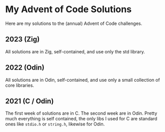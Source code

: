 # My Advent of Code Solutions

Here are my solutions to the (annual) Advent of Code challenges.

## 2023 (Zig)
All solutions are in Zig, self-contained, and use only the std library.

## 2022 (Odin)
All solutions are in Odin, self-contained, and use only a small collection of core libraries.

## 2021 (C / Odin)
The first week of solutions are in C. The second week are in Odin. Pretty much everything is self contained, the only libs I used for C are standard ones like `stdio.h` or `string.h`, likewise for Odin.

